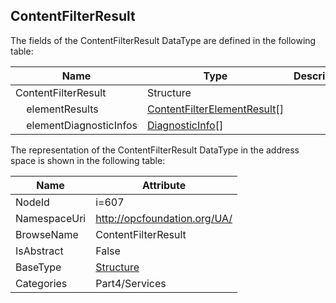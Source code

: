 <!-- datatype -->
## ContentFilterResult
  
<!-- end of description -->
The fields of the ContentFilterResult DataType are defined in the following table:  

|Name|Type|Description|
|---|---|---|
|ContentFilterResult|Structure||
|&nbsp;&nbsp;&nbsp;&nbsp;elementResults|[ContentFilterElementResult](../../../Part4/Services/ContentFilterElementResult/readme.md)[]||
|&nbsp;&nbsp;&nbsp;&nbsp;elementDiagnosticInfos|[DiagnosticInfo](../../../Part4/DataTypes/DiagnosticInfo/readme.md)[]||

The representation of the ContentFilterResult DataType in the address space is shown in the following table:  

|Name|Attribute|
|---|---|
|NodeId|i=607|
|NamespaceUri|http://opcfoundation.org/UA/|
|BrowseName|ContentFilterResult|
|IsAbstract|False|
|BaseType|[Structure](../../../Part3/DataTypes/Structure/readme.md)|
|Categories|Part4/Services|

